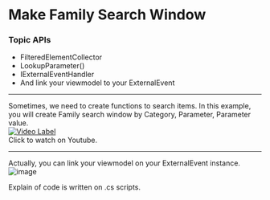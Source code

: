 <H1>Make Family Search Window </H1>

<H3> Topic APIs </H3>
<ul>
  <li/>FilteredElementCollector
  <li/>LookupParameter()
  <li/>IExternalEventHandler
  <li/>And link your viewmodel to your ExternalEvent
</ul>

---

Sometimes, we need to create functions to search items.
In this example, you will create Family search window by Category, Parameter, Parameter value.<br/>
[![Video Label](http://img.youtube.com/vi/FEKfmP9JXF4/0.jpg)](https://youtu.be/FEKfmP9JXF4?si=7KqFyfNuPAalvYCr)<br/>
Click to watch on Youtube.

---

Actually, you can link your viewmodel on your ExternalEvent instance.
![image](https://github.com/JakkeLab/RevitAPI_Examples/assets/73068969/ddc8a19a-5bba-4549-958e-187b58c13ccb)

Explain of code is written on .cs scripts.
